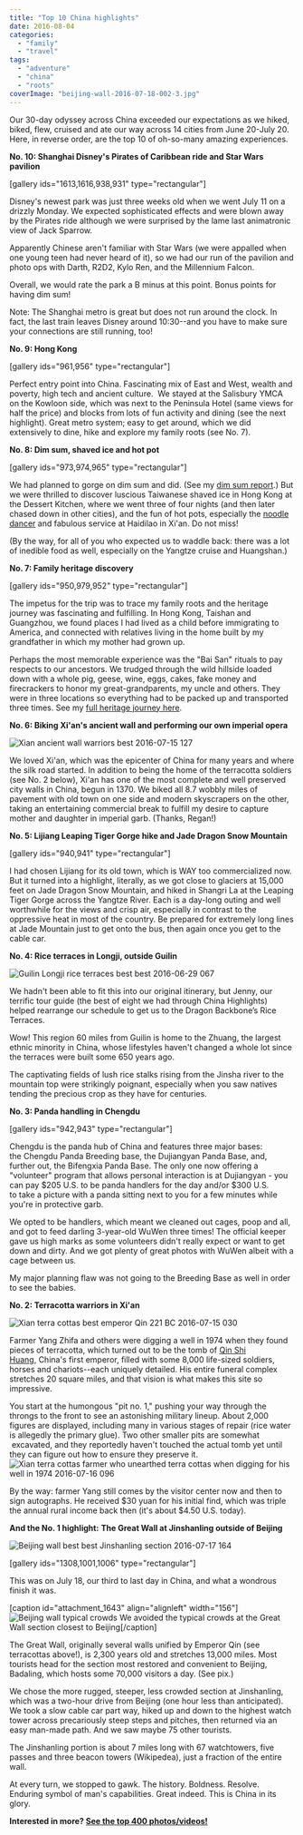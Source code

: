 ```yaml
---
title: "Top 10 China highlights"
date: 2016-08-04
categories: 
  - "family"
  - "travel"
tags: 
  - "adventure"
  - "china"
  - "roots"
coverImage: "beijing-wall-2016-07-18-002-3.jpg"
---
```


Our 30-day odyssey across China exceeded our expectations as we hiked, biked, flew, cruised and ate our way across 14 cities from June 20-July 20. Here, in reverse order, are the top 10 of oh-so-many amazing experiences.

**No. 10: Shanghai Disney's Pirates of Caribbean ride and Star Wars pavilion**

\[gallery ids="1613,1616,938,931" type="rectangular"\]

Disney's newest park was just three weeks old when we went July 11 on a drizzly Monday. We expected sophisticated effects and were blown away by the Pirates ride although we were surprised by the lame last animatronic view of Jack Sparrow.

Apparently Chinese aren't familiar with Star Wars (we were appalled when one young teen had never heard of it), so we had our run of the pavilion and photo ops with Darth, R2D2, Kylo Ren, and the Millennium Falcon.

Overall, we would rate the park a B minus at this point. Bonus points for having dim sum!

Note: The Shanghai metro is great but does not run around the clock. In fact, the last train leaves Disney around 10:30--and you have to make sure your connections are still running, too!<!--more-->

**No. 9: Hong Kong**

\[gallery ids="961,956" type="rectangular"\]

Perfect entry point into China. Fascinating mix of East and West, wealth and poverty, high tech and ancient culture.  We stayed at the Salisbury YMCA on the Kowloon side, which was next to the Peninsula Hotel (same views for half the price) and blocks from lots of fun activity and dining (see the next highlight). Great metro system; easy to get around, which we did extensively to dine, hike and explore my family roots (see No. 7).

**No. 8: Dim sum, shaved ice and hot pot**

\[gallery ids="973,974,965" type="rectangular"\]

We had planned to gorge on dim sum and did. (See my [dim sum report](https://meimeikirk.wordpress.com/2016/08/04/china-dim-sum-report/).) But we were thrilled to discover luscious Taiwanese shaved ice in Hong Kong at the Dessert Kitchen, where we went three of four nights (and then later chased down in other cities), and the fun of hot pots, especially the [noodle dancer](https://youtu.be/C_Hy2Nc4A9o) and fabulous service at Haidilao in Xi'an. Do not miss!

(By the way, for all of you who expected us to waddle back: there was a lot of inedible food as well, especially on the Yangtze cruise and Huangshan.)

**No. 7: Family heritage discovery**

\[gallery ids="950,979,952" type="rectangular"\]

The impetus for the trip was to trace my family roots and the heritage journey was fascinating and fulfilling. In Hong Kong, Taishan and Guangzhou, we found places I had lived as a child before immigrating to America, and connected with relatives living in the home built by my grandfather in which my mother had grown up.

Perhaps the most memorable experience was the "Bai San" rituals to pay respects to our ancestors. We trudged through the wild hillside loaded down with a whole pig, geese, wine, eggs, cakes, fake money and firecrackers to honor my great-grandparents, my uncle and others. They were in three locations so everything had to be packed up and transported three times. See my [full heritage journey here](http://www.meimeikirk.com/copy-of-preparing-for-the-end).

**No. 6: Biking Xi'an's ancient wall and performing our own imperial opera**

![Xian ancient wall warriors best 2016-07-15 127](images/xian-ancient-wall-warriors-best-2016-07-15-127.jpg)

We loved Xi'an, which was the epicenter of China for many years and where the silk road started. In addition to being the home of the terracotta soldiers (see No. 2 below), Xi'an has one of the most complete and well preserved city walls in China, begun in 1370. We biked all 8.7 wobbly miles of pavement with old town on one side and modern skyscrapers on the other, taking an entertaining commercial break to fulfill my desire to capture mother and daughter in imperial garb. (Thanks, Regan!)

**No. 5: Lijiang Leaping Tiger Gorge hike and Jade Dragon Snow Mountain**

\[gallery ids="940,941" type="rectangular"\]

I had chosen Lijiang for its old town, which is WAY too commercialized now. But it turned into a highlight, literally, as we got close to glaciers at 15,000 feet on Jade Dragon Snow Mountain, and hiked in Shangri La at the Leaping Tiger Gorge across the Yangtze River. Each is a day-long outing and well worthwhile for the views and crisp air, especially in contrast to the oppressive heat in most of the country. Be prepared for extremely long lines at Jade Mountain just to get onto the bus, then again once you get to the cable car.

**No. 4: Rice terraces in Longji, outside Guilin**

![Guilin Longji rice terraces best best 2016-06-29 067](images/guilin-longji-rice-terraces-best-best-2016-06-29-067.jpg)

We hadn't been able to fit this into our original itinerary, but Jenny, our terrific tour guide (the best of eight we had through China Highlights) helped rearrange our schedule to get us to the Dragon Backbone’s Rice Terraces.

Wow! This region 60 miles from Guilin is home to the Zhuang, the largest ethnic minority in China, whose lifestyles haven't changed a whole lot since the terraces were built some 650 years ago.

The captivating fields of lush rice stalks rising from the Jinsha river to the mountain top were strikingly poignant, especially when you saw natives tending the precious crop as they have for centuries.

**No. 3: Panda handling in Chengdu**

\[gallery ids="942,943" type="rectangular"\]

Chengdu is the panda hub of China and features three major bases: the Chengdu Panda Breeding base, the Dujiangyan Panda Base, and, further out, the Bifengxia Panda Base. The only one now offering a "volunteer" program that allows personal interaction is at Dujiangyan - you can pay $205 U.S. to be panda handlers for the day and/or $300 U.S. to take a picture with a panda sitting next to you for a few minutes while you're in protective garb.

We opted to be handlers, which meant we cleaned out cages, poop and all, and got to feed darling 3-year-old WuWen three times! The official keeper gave us high marks as some volunteers didn't really expect or want to get down and dirty. And we got plenty of great photos with WuWen albeit with a cage between us.

My major planning flaw was not going to the Breeding Base as well in order to see the babies.

**No. 2: Terracotta warriors in Xi'an**

![Xian terra cottas best emperor Qin 221 BC 2016-07-15 030](images/xian-terra-cottas-best-emperor-qin-221-bc-2016-07-15-030.jpg)

Farmer Yang Zhifa and others were digging a well in 1974 when they found pieces of terracotta, which turned out to be the tomb of [Qin Shi Huang](https://en.wikipedia.org/wiki/Qin_Shi_Huang "Qin Shi Huang"), China's first emperor, filled with some 8,000 life-sized soldiers, horses and chariots--each uniquely detailed. His entire funeral complex stretches 20 square miles, and that vision is what makes this site so impressive.

You start at the humongous "pit no. 1," pushing your way through the throngs to the front to see an astonishing military lineup. About 2,000 figures are displayed, including many in various stages of repair (rice water is allegedly the primary glue). Two other smaller pits are somewhat  excavated, and they reportedly haven't touched the actual tomb yet until they can figure out how to ensure they preserve it.![Xian terra cottas farmer who unearthed terra cottas when digging for his well in 1974 2016-07-16 096](images/xian-terra-cottas-farmer-who-unearthed-terra-cottas-when-digging-for-his-well-in-1974-2016-07-16-096.jpg)

By the way: farmer Yang still comes by the visitor center now and then to sign autographs. He received $30 yuan for his initial find, which was triple the annual rural income back then (it's about $4.50 U.S. today).

**And the No. 1 highlight:** **The Great Wall at Jinshanling outside of Beijing**

![Beijing wall best best Jinshanling section 2016-07-17 164](images/beijing-wall-best-best-jinshanling-section-2016-07-17-164.jpg)

\[gallery ids="1308,1001,1006" type="rectangular"\]

This was on July 18, our third to last day in China, and what a wondrous finish it was.

\[caption id="attachment\_1643" align="alignleft" width="156"\]![Beijing wall typical crowds](images/beijing-wall-typical-crowds1.jpg) We avoided the typical crowds at the Great Wall section closest to Beijing\[/caption\]

The Great Wall, originally several walls unified by Emperor Qin (see terracottas above!), is 2,300 years old and stretches 13,000 miles. Most tourists head for the section most restored and convenient to Beijing, Badaling, which hosts some 70,000 visitors a day. (See pix.)

We chose the more rugged, steeper, less crowded section at Jinshanling, which was a two-hour drive from Beijing (one hour less than anticipated). We took a slow cable car part way, hiked up and down to the highest watch tower across precariously steep steps and pitches, then returned via an easy man-made path. And we saw maybe 75 other tourists.

The Jinshanling portion is about 7 miles long with 67 watchtowers, five passes and three beacon towers (Wikipedea), just a fraction of the entire wall.

At every turn, we stopped to gawk. The history. Boldness. Resolve. Enduring symbol of man's capabilities. Great indeed. This is China in its glory.

**Interested in more? [See the top 400 photos/videos!](https://goo.gl/photos/KjySn7esFwiBmfnZ7)**
